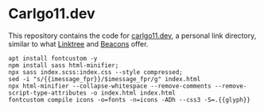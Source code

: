 # Carlgo11.dev

This repository contains the code for [carlgo11.dev](https://carlgo11.dev/), a personal link directory, similar to what [Linktree](https://linktr.ee) and [Beacons](https://beacons.ai) offer.

```shell
apt install fontcustom -y
npm install sass html-minifier;
npx sass index.scss:index.css --style compressed;
sed -i "s/{{imessage_fpr}}/$imessage_fpr/g" index.html
npx html-minifier --collapse-whitespace --remove-comments --remove-script-type-attributes -o index.html index.html
fontcustom compile icons -o=fonts -n=icons -ADh --css3 -S=.{{glyph}}
```
